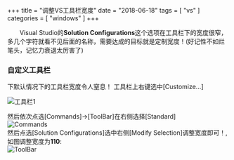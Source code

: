 +++
title = "调整VS工具栏宽度"
date = "2018-06-18"
tags = [ "vs" ]
categories = [ "windows" ]
+++

　　Visual Studio的**Solution Configurations**这个选项在工具栏下的宽度很窄，多几个字符就看不见后面的名称，需要达成的目标就是定制宽度！(好记性不如烂笔头，记忆力衰退太厉害了)
<!--more-->
### 自定义工具栏

下默认情况下的工具栏宽度令人窒息！
工具栏上右键选中[Customize...]      

![工具栏1](../pictures/QQ20180618150014.png '点我显示')

然后依次点选[Commands]->[ToolBar]在右侧选择[Standard]  
![Commands](../pictures/QQ20180618150310.png '点我显示')  
然后点选[Solution Configurations]选中右侧[Modify Selection]调整宽度即可！,如图调整宽度为**110**:  
![ToolBar](../pictures/QQ20180618150709.png '点我显示')


